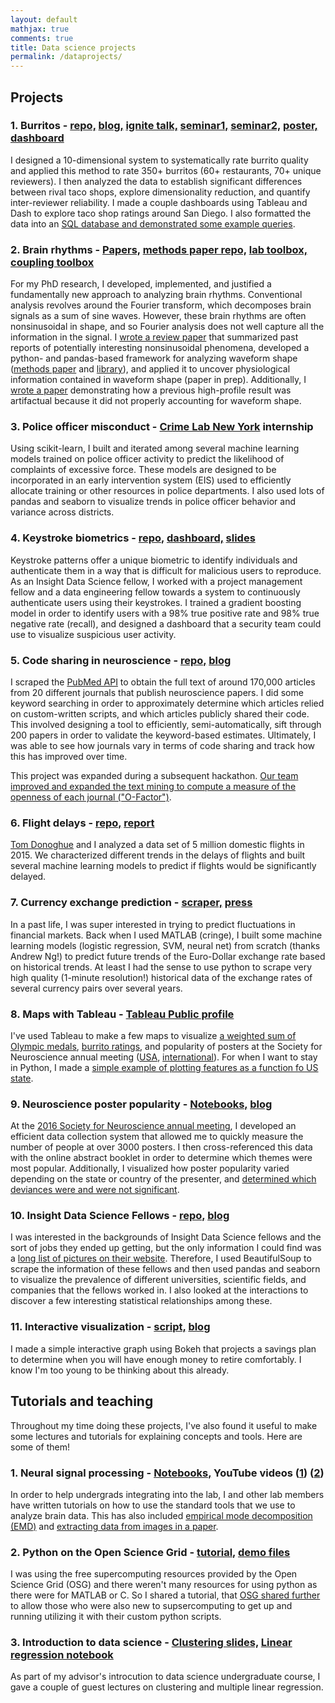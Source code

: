 ```yaml
---
layout: default
mathjax: true
comments: true
title: Data science projects
permalink: /dataprojects/
---
```


## Projects

### 1. Burritos - [repo,](https://github.com/srcole/burritos) [blog,](https://srcole.github.io/100burritos/) [ignite talk,](https://www.youtube.com/watch?v=Hp6jFy4_bV4) [seminar1,](https://docs.google.com/presentation/d/1jVRM1Rng_km9Ycl2hcka82gfJ8n1m89kqcs3381M8Wg/edit?usp=sharing) [seminar2,](https://docs.google.com/presentation/d/1jBm4GFYtNnwSkALODX2CwXRmHQmVDrRoeF8cSG8tnDY/edit?usp=sharing) [poster,](https://srcole.github.io/assets/burrito/poster.pdf) [dashboard](https://sdburritos.herokuapp.com/)

I designed a 10-dimensional system to systematically rate burrito quality and applied this method to rate 350+ burritos (60+ restaurants, 70+ unique reviewers). I then analyzed the data to establish significant differences between rival taco shops, explore dimensionality reduction, and quantify inter-reviewer reliability. I made a couple dashboards using Tableau and Dash to explore taco shop ratings around San Diego. I also formatted the data into an [SQL database and demonstrated some example queries](https://github.com/srcole/burritos/tree/master/SQL%20practice).

### 2. Brain rhythms - [Papers,](https://scholar.google.com/citations?user=fZe7tcwAAAAJ&hl=en) [methods paper repo,](https://github.com/voytekresearch/Cole_2018_cyclebycycle) [lab toolbox,](https://github.com/voytekresearch/neurodsp) [coupling toolbox](https://github.com/voytekresearch/pacpy)

For my PhD research, I developed, implemented, and justified a fundamentally new approach to analyzing brain rhythms. Conventional analysis revolves around the Fourier transform, which decomposes brain signals as a sum of sine waves. However, these brain rhythms are often nonsinusoidal in shape, and so Fourier analysis does not well capture all the information in the signal. I [wrote a review paper](https://linkinghub.elsevier.com/retrieve/pii/S1364661316302182) that summarized past reports of potentially interesting nonsinusoidal phenomena, developed a python- and pandas-based framework for analyzing waveform shape ([methods paper](https://www.biorxiv.org/content/early/2018/04/16/302000) and [library](https://github.com/voytekresearch/neurodsp)), and applied it to uncover physiological information contained in waveform shape (paper in prep). Additionally, I [wrote a paper](http://www.jneurosci.org/content/early/2017/05/02/JNEUROSCI.2208-16.2017) demonstrating how a previous high-profile result was artifactual because it did not properly accounting for waveform shape.

### 3. Police officer misconduct - [Crime Lab New York](https://urbanlabs.uchicago.edu/labs/crime-new-york) internship

Using scikit-learn, I built and iterated among several machine learning models trained on police officer activity to predict the likelihood of complaints of excessive force. These models are designed to be incorporated in an early intervention system (EIS) used to efficiently allocate training or other resources in police departments. I also used lots of pandas and seaborn to visualize trends in police officer behavior and variance across districts.

### 4. Keystroke biometrics - [repo,](https://github.com/srcole/continu) [dashboard,](http://www.continu.site) [slides](http://bit.ly/continu-slides)

Keystroke patterns offer a unique biometric to identify individuals and authenticate them in a way that is difficult for malicious users to reproduce. As an Insight Data Science fellow, I worked with a project management fellow and a data engineering fellow towards a system to continuously authenticate users using their keystrokes. I trained a gradient boosting model in order to identify users with a 98% true positive rate and 98% true negative rate (recall), and designed a dashboard that a security team could use to visualize suspicious user activity.

### 5. Code sharing in neuroscience - [repo,](https://github.com/srcole/codesharing) [blog](https://srcole.github.io/2018/07/19/code_sharing_journals/)

I scraped the [PubMed API](https://www.ncbi.nlm.nih.gov/pmc/tools/developers/) to obtain the full text of around 170,000 articles from 20 different journals that publish neuroscience papers. I did some keyword searching in order to approximately determine which articles relied on custom-written scripts, and which articles publicly shared their code. This involved designing a tool to efficiently, semi-automatically, sift through 200 papers in order to validate the keyword-based estimates. Ultimately, I was able to see how journals vary in terms of code sharing and track how this has improved over time.

This project was expanded during a subsequent hackathon. [Our team improved and expanded the text mining to compute a measure of the openness of each journal ("O-Factor")](https://github.com/srcole/o-factor).

### 6. Flight delays - [repo,](https://github.com/srcole/flightdelay) [report](https://cseweb.ucsd.edu/classes/wi17/cse258-a/reports/a062.pdf)

[Tom Donoghue](https://tomdonoghue.github.io/) and I analyzed a data set of 5 million domestic flights in 2015. We characterized different trends in the delays of flights and built several machine learning models to predict if flights would be significantly delayed.

### 7. Currency exchange prediction - [scraper,](https://github.com/srcole/fxml) [press](http://www.foxcarolina.com/story/18621418/clemson-students-made-40000)

In a past life, I was super interested in trying to predict fluctuations in financial markets. Back when I used MATLAB (cringe), I built some machine learning models (logistic regression, SVM, neural net) from scratch (thanks Andrew Ng!) to predict future trends of the Euro-Dollar exchange rate based on historical trends. At least I had the sense to use python to scrape very high quality (1-minute resolution!) historical data of the exchange rates of several currency pairs over several years.

### 8. Maps with Tableau - [Tableau Public profile](https://public.tableau.com/profile/scott.cole#!/)

I've used Tableau to make a few maps to visualize [a weighted sum of Olympic medals](https://public.tableau.com/profile/scott.cole#!/vizhome/Olympics-Scorepercountry/Dashboard1), [burrito ratings](https://public.tableau.com/profile/scott.cole#!/vizhome/BurritosinSanDiego/MainDash), and popularity of posters at the Society for Neuroscience annual meeting ([USA](https://public.tableau.com/profile/scott.cole#!/vizhome/SfN2016posterpopularityacrosstheUnitedStates/Dashboard1), [international](https://public.tableau.com/profile/scott.cole#!/vizhome/SfN2016posterpopularityacrosstheworld/Dashboard1)). For when I want to stay in Python, I made a [simple example of plotting features as a function fo US state](https://github.com/srcole/qwm/tree/master/usa_map). 

### 9. Neuroscience poster popularity - [Notebooks,](https://github.com/srcole/qwm/tree/master/sfn) [blog](https://srcole.github.io/2016/11/27/sfnthemes/)

At the [2016 Society for Neuroscience annual meeting](https://www.sfn.org/Annual-Meeting/Neuroscience-2016), I developed an efficient data collection system that allowed me to quickly measure the number of people at over 3000 posters. I then cross-referenced this data with the online abstract booklet in order to determine which themes were most popular. Additionally, I visualized how poster popularity varied depending on the state or country of the presenter, and [determined which deviances were and were not significant](https://srcole.github.io/2016/12/12/sfnstates/).

### 10. Insight Data Science Fellows - [repo,](https://github.com/srcole/insightfellows) [blog](https://srcole.github.io/2018/05/10/insight_fellows/)

I was interested in the backgrounds of Insight Data Science fellows and the sort of jobs they ended up getting, but the only information I could find was a [long list of pictures on their website](https://www.insightdatascience.com/fellows). Therefore, I used BeautifulSoup to scrape the information of these fellows and then used pandas and seaborn to visualize the prevalence of different universities, scientific fields, and companies that the fellows worked in. I also looked at the interactions to discover a few interesting statistical relationships among these.

### 11. Interactive visualization - [script,](https://github.com/srcole/qwm/blob/master/retire/make_bokeh.py) [blog](https://srcole.github.io/2017/09/09/retirement/)

I made a simple interactive graph using Bokeh that projects a savings plan to determine when you will have enough money to retire comfortably. I know I'm too young to be thinking about this already.


## Tutorials and teaching

Throughout my time doing these projects, I've also found it useful to make some lectures and tutorials for explaining concepts and tools. Here are some of them!

### 1. Neural signal processing - [Notebooks,](https://github.com/voytekresearch/neurodsp/tree/master/tutorials) YouTube videos ([1](https://www.youtube.com/watch?v=DIK5bfoTnlg)) ([2](https://www.youtube.com/watch?v=PAipVT_B_GY))

In order to help undergrads integrating into the lab, I and other lab members have written tutorials on how to use the standard tools that we use to analyze brain data. This has also included [empirical mode decomposition (EMD)](https://github.com/srcole/binder_emd) and [extracting data from images in a paper](
https://github.com/srcole/qwm/blob/master/misc/paper_data/Extract%20time%20series%20from%20a%20published%20figure.ipynb).

### 2. Python on the Open Science Grid - [tutorial,](https://srcole.github.io/2017/01/03/osg_python/) [demo files](https://github.com/srcole/demo_OSG_python)

I was using the free supercomputing resources provided by the Open Science Grid (OSG) and there weren't many resources for using python as there were for MATLAB or C. So I shared a tutorial, that [OSG shared further](http://opensciencegrid.org/news/2017/02/10/free-supercomputing.html) to allow those who were also new to supsercomputing to get up and running utilizing it with their custom python scripts.

### 3. Introduction to data science - [Clustering slides,](https://srcole.github.io/assets/presentations/cogs108/clustering.html#/) [Linear regression notebook](https://github.com/srcole/qwm/blob/master/misc/COGS108_Multiple%20Linear%20Regression%20and%20Collinearity.ipynb)

As part of my advisor's introcution to data science undergraduate course, I gave a couple of guest lectures on clustering and multiple linear regression.
